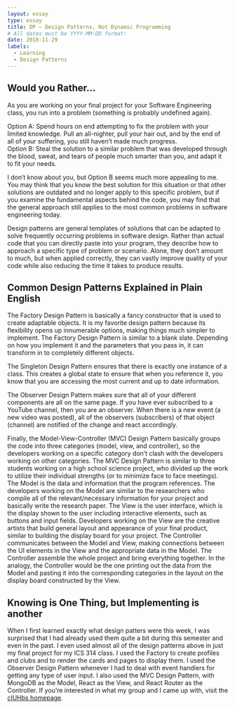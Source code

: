 ```yaml
---
layout: essay
type: essay
title: DP – Design Patterns, Not Dynamic Programming
# All dates must be YYYY-MM-DD format!
date: 2018-11-29
labels:
  - Learning
  - Design Patterns
---
```


## Would you Rather…
As you are working on your final project for your Software Engineering class, you run into a problem (something is probably undefined again). 

Option A: Spend hours on end attempting to fix the problem with your limited knowledge. Pull an all-nighter, pull your hair out, and by the end of all of your suffering, you still haven’t made much progress. <br/>
Option B: Steal the solution to a similar problem that was developed through the blood, sweat, and tears of people much smarter than you, and adapt it to fit your needs. 

I don’t know about you, but Option B seems much more appealing to me. You may think that you know the best solution for this situation or that other solutions are outdated and no longer apply to this specific problem, but if you examine the fundamental aspects behind the code, you may find that the general approach still applies to the most common problems in software engineering today. 

Design patterns are general templates of solutions that can be adapted to solve frequently occurring problems in software design. Rather than actual code that you can directly paste into your program, they describe how to approach a specific type of problem or scenario. Alone, they don’t amount to much, but when applied correctly, they can vastly improve quality of your code while also reducing the time it takes to produce results.

## Common Design Patterns Explained in Plain English

The Factory Design Pattern is basically a fancy constructor that is used to create adaptable objects. It is my favorite design pattern because its flexibility opens up innumerable options, making things much simpler to implement. The Factory Design Pattern is similar to a blank slate. Depending on how you implement it and the parameters that you pass in, it can transform in to completely different objects. 

The Singleton Design Pattern ensures that there is exactly one instance of a class. This creates a global state to ensure that when you reference it, you know that you are accessing the most current and up to date information.

The Observer Design Pattern makes sure that all of your different components are all on the same page. If you have ever subscribed to a YouTube channel, then you are an observer. When there is a new event (a new video was posted), all of the observers (subscribers) of that object (channel) are notified of the change and react accordingly. 

Finally, the Model-View-Controller (MVC) Design Pattern basically groups the code into three categories (model, view, and controller), so the developers working on a specific category don’t clash with the developers working on other categories. 
The MVC Design Pattern is similar to three students working on a high school science project, who divided up the work to utilize their individual strengths (or to minimize face to face meetings).  
The Model is the data and information that the program references. The developers working on the Model are similar to the researchers who compile all of the relevant/necessary information for your project and basically write the research paper. The View is the user interface, which is the display shown to the user including interactive elements, such as buttons and input fields. Developers working on the View are the creative artists that build general layout and appearance of your final product, similar to building the display board for your project. The Controller communicates between the Model and View, making connections between the UI elements in the View and the appropriate data in the Model. The Controller assemble the whole project and bring everything together. In the analogy, the Controller would be the one printing out the data from the Model and pasting it into the corresponding categories in the layout on the display board constructed by the View. 

## Knowing is One Thing, but Implementing is another 
When I first learned exactly what design patters were this week, I was surprised that I had already used them quite a bit during this semester and even in the past. I even used almost all of the design patterns above in just my final project for my ICS 314 class. I used the Factory to create profiles and clubs and to render the cards and pages to display them. I used the Observer Design Pattern whenever I had to deal with event handlers for getting any type of user input. I also used the MVC Design Pattern, with MongoDB as the Model, React as the View, and React Router as the Controller. If you’re interested in what my group and I came up with, visit the [clUHbs homepage]( https://cluhbs.github.io/).
